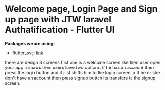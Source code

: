 # Welcome page, Login Page and Sign up page with JTW laravel Authatification  - Flutter UI


**Packages we are using:**

- flutter_svg: [link](https://pub.dev/packages/flutter_svg)

there are design 3 screens first one is a welcome screen like then user open your app it shows then users have two options, if he has an account then press the login button and it just shifts him to the login screen or if he or she don't have an account then press signup button its transfers to the signup screen.
